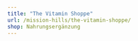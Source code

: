 ```yaml
---
title: "The Vitamin Shoppe"
url: /mission-hills/the-vitamin-shoppe/
shop: Nahrungsergänzung
---
```

